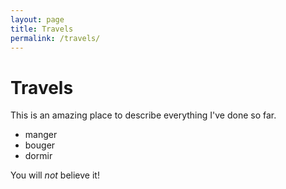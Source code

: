 ```yaml
---
layout: page
title: Travels
permalink: /travels/
---
```


# Travels

This is an amazing place to describe everything I've done so far.

- manger
- bouger
- dormir

You will *not* believe it!
